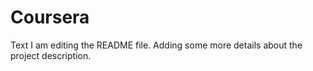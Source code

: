 # Coursera
Text
I am editing the README file. Adding some more details about the project description.
